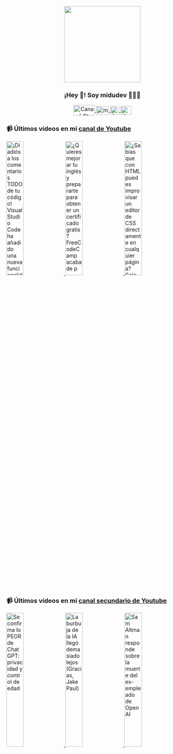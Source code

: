 <p align="center" width="300">
   <img align="center" width="200" src="https://user-images.githubusercontent.com/1561955/106762302-fda9de00-6635-11eb-99be-3ef744e60c0e.png" />
   <h3 align="center">¡Hey 👋! Soy midudev 👨🏻‍💻</h3>
</p>

<p align="center">
   <a href="https://twitch.tv/midudev" target="blank">
    <img align="center" src="https://upload.wikimedia.org/wikipedia/commons/c/ce/Twitch_logo_2019.svg" alt="Canal de Twitch de midudev" height="28px" width="56px" />
  </a>
  <span style="width: 8px;"> </span>
   <a href="https://youtube.com/midudev" target="blank">
    <img align="center" src="https://upload.wikimedia.org/wikipedia/commons/0/09/YouTube_full-color_icon_%282017%29.svg" alt="midudev" height="23px" width="33px" />
  </a>
  <span style="width: 8px;"> </span>
  <a href="https://instagram.com/midu.dev" target="blank">
    <img align="center" src="https://upload.wikimedia.org/wikipedia/commons/e/e7/Instagram_logo_2016.svg" alt="Canal de Instagram de midu.dev" height="23px" width="23px" />
  </a>
  <span style="width: 8px;"> </span>
  <a href="https://twitter.com/midudev" target="blank">
    <img align="center" src="https://upload.wikimedia.org/wikipedia/commons/thumb/6/6f/Logo_of_Twitter.svg/2491px-Logo_of_Twitter.svg.png" alt="Canal de Twitter de midudev" height="23px" width="28px" />
  </a>
</p>

### 📹 Últimos vídeos en mi [canal de Youtube](https://youtube.com/midudev?sub_confirmation=1)

<a href='https://youtu.be/fS7ZmGU3q_Q' target='_blank'>
  <img width='30%' src='https://img.youtube.com/vi/fS7ZmGU3q_Q/mqdefault.jpg' alt='¡Di adiós a los comentarios TODO de tu código! Visual Studio Code ha añadido una nueva funcionalidad' />
</a>
<a href='https://youtu.be/2DtcAJfu2no' target='_blank'>
  <img width='30%' src='https://img.youtube.com/vi/2DtcAJfu2no/mqdefault.jpg' alt='¿Quieres mejorar tu inglés y prepararte para obtener un certificado gratis?  FreeCodeCamp acaba de p' />
</a>
<a href='https://youtu.be/B_5KGzIoSVc' target='_blank'>
  <img width='30%' src='https://img.youtube.com/vi/B_5KGzIoSVc/mqdefault.jpg' alt='¿Sabías que con HTML puedes improvisar un editor de CSS directamente en cualquier página?  Solo nece' />
</a>

### 📹 Últimos vídeos en mi [canal secundario de Youtube](https://youtube.com/midulive?sub_confirmation=1)

<a href='https://youtu.be/JH_vMdE2qIw' target='_blank'>
  <img width='30%' src='https://img.youtube.com/vi/JH_vMdE2qIw/mqdefault.jpg' alt='Se confirma lo PEOR de ChatGPT: privacidad y control de edad' />
</a>
<a href='https://youtu.be/84JlPblMINc' target='_blank'>
  <img width='30%' src='https://img.youtube.com/vi/84JlPblMINc/mqdefault.jpg' alt='La burbuja de la IA llegó demasiado lejos (Gracias, Jake Paul)' />
</a>
<a href='https://youtu.be/xM62ni5_Q34' target='_blank'>
  <img width='30%' src='https://img.youtube.com/vi/xM62ni5_Q34/mqdefault.jpg' alt='Sam Altman responde sobre la muerte del ex-empleado de OpenAI' />
</a>